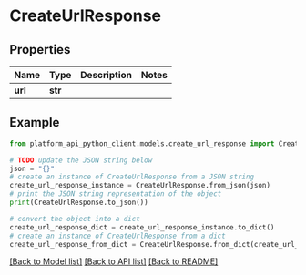 # CreateUrlResponse


## Properties

Name | Type | Description | Notes
------------ | ------------- | ------------- | -------------
**url** | **str** |  | 

## Example

```python
from platform_api_python_client.models.create_url_response import CreateUrlResponse

# TODO update the JSON string below
json = "{}"
# create an instance of CreateUrlResponse from a JSON string
create_url_response_instance = CreateUrlResponse.from_json(json)
# print the JSON string representation of the object
print(CreateUrlResponse.to_json())

# convert the object into a dict
create_url_response_dict = create_url_response_instance.to_dict()
# create an instance of CreateUrlResponse from a dict
create_url_response_from_dict = CreateUrlResponse.from_dict(create_url_response_dict)
```
[[Back to Model list]](../README.md#documentation-for-models) [[Back to API list]](../README.md#documentation-for-api-endpoints) [[Back to README]](../README.md)


